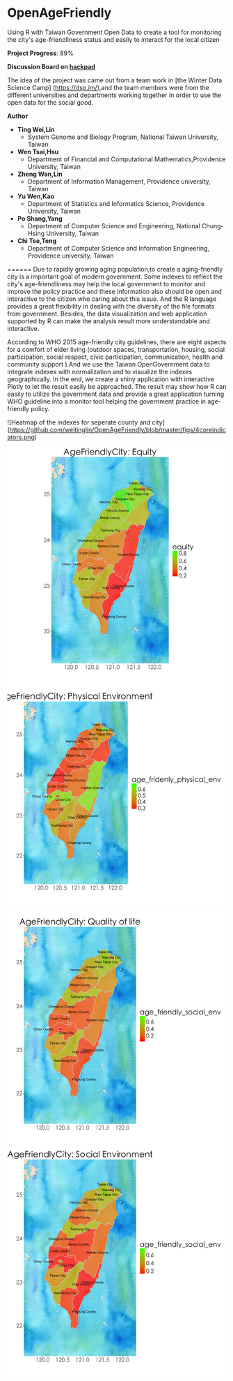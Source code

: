 # OpenAgeFriendly
Using R with Taiwan Government Open Data to create a tool for monitoring the city's age-friendliness status and easily to interact for the local citizen

**Project Progress**: 89%

**Discussion Board on [hackpad](https://dsp.hackpad.com/ivLa4Zookfn)**

The idea of the project was came out from a team work in [the Winter Data Science Camp] (https://dsp.im/),and the team members were from the different universities and departments working together in order to use the open data for the social good.

**Author**

- **Ting Wei,Lin**
  - System Genome and Biology Program, National Taiwan University, Taiwan
- **Wen Tsai,Hsu**
  - Department of Financial and Computational Mathematics,Providence University, Taiwan
- **Zheng Wan,Lin**
  - Department of Information Management, Providence university, Taiwan
- **Yu Wen,Kao**
  - Department of Statistics and Informatics Science, Providence University, Taiwan
- **Po Shang,Yang**
  - Department of Computer Science and Engineering, National Chung-Hsing University, Taiwan
- **Chi Tse,Teng**
  - Department of Computer Science and Information Engineering, Providence university, Taiwan

======
Due to rapidly growing aging population,to create a aging-friendly city is a important goal of modern government. Some indexes to reflect the city's age-friendliness may help the local government to monitor and improve the policy practice and these information also should be open and interactive to the citizen who caring about this issue. And the R language provides a great flexibility in dealing with the diversity of the file formats from government. Besides, the data visualization and web application supported by R can make the analysis result more understandable and interactive.

According to WHO 2015 age-friendly city guidelines, there are eight aspects for a comfort of elder living (outdoor spaces, transportation, housing, social participation, social respect, civic participation, communication, health and community support ).And we use the Taiwan OpenGovernment data to integrate indexes  with normalization and to visualize the indexes geographically. In the end, we create a shiny application with interactive Plotly to let the result easily be approached. The result may show how R can easily to utilize the government data and provide a great application turning WHO guideline into a monitor tool helping the government practice in age-friendly policy.

![Heatmap of the indexes for seperate county and city]
(https://github.com/weitinglin/OpenAgeFriendly/blob/master/figs/4coreindicators.png)

![Equity](https://github.com/weitinglin/OpenAgeFriendly/blob/master/figs/Equity1000.png)
![Physical nvironemnt](https://github.com/weitinglin/OpenAgeFriendly/blob/master/figs/PhysicalEnvironment1000.png)
![Quality of life](https://github.com/weitinglin/OpenAgeFriendly/blob/master/figs/QualityOfLife1000.png)
![Social Environment](https://github.com/weitinglin/OpenAgeFriendly/blob/master/figs/SocialEnvironment1000.png)

